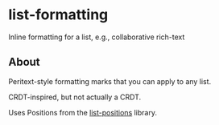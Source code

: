 # list-formatting

Inline formatting for a list, e.g., collaborative rich-text

## About

Peritext-style formatting marks that you can apply to any list.

CRDT-inspired, but not actually a CRDT.

Uses Positions from the [list-positions](https://github.com/mweidner037/list-positions) library.
